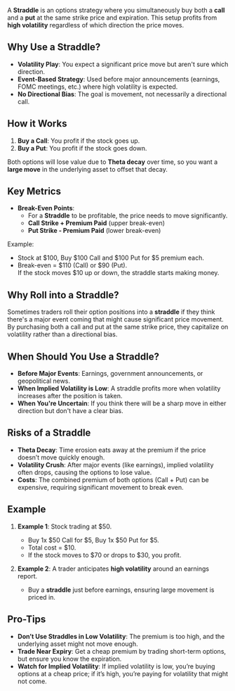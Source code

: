 A **Straddle** is an options strategy where you simultaneously buy both a **call** and a **put** at the same strike price and expiration. This setup profits from **high volatility** regardless of which direction the price moves.
## Why Use a Straddle?

- **Volatility Play**: You expect a significant price move but aren't sure which direction.
- **Event-Based Strategy**: Used before major announcements (earnings, FOMC meetings, etc.) where high volatility is expected.
- **No Directional Bias**: The goal is movement, not necessarily a directional call.

## How it Works

1. **Buy a Call**: You profit if the stock goes up.
2. **Buy a Put**: You profit if the stock goes down.

Both options will lose value due to **Theta decay** over time, so you want a **large move** in the underlying asset to offset that decay.

## Key Metrics

- **Break-Even Points**:  
   - For a **Straddle** to be profitable, the price needs to move significantly.  
   - **Call Strike + Premium Paid** (upper break-even)  
   - **Put Strike - Premium Paid** (lower break-even)

Example:
- Stock at $100, Buy $100 Call and $100 Put for $5 premium each.
- Break-even = $110 (Call) or $90 (Put).  
   If the stock moves $10 up or down, the straddle starts making money.

## Why Roll into a Straddle?

Sometimes traders roll their option positions into a **straddle** if they think there's a major event coming that might cause significant price movement. By purchasing both a call and put at the same strike price, they capitalize on volatility rather than a directional bias.

## When Should You Use a Straddle?

- **Before Major Events**: Earnings, government announcements, or geopolitical news.
- **When Implied Volatility is Low**: A straddle profits more when volatility increases after the position is taken.
- **When You're Uncertain**: If you think there will be a sharp move in either direction but don't have a clear bias.

## Risks of a Straddle

- **Theta Decay**: Time erosion eats away at the premium if the price doesn’t move quickly enough.
- **Volatility Crush**: After major events (like earnings), implied volatility often drops, causing the options to lose value.
- **Costs**: The combined premium of both options (Call + Put) can be expensive, requiring significant movement to break even.
## Example

1. **Example 1**: Stock trading at $50.
   - Buy 1x $50 Call for $5, Buy 1x $50 Put for $5.
   - Total cost = $10.
   - If the stock moves to $70 or drops to $30, you profit.

2. **Example 2**: A trader anticipates **high volatility** around an earnings report.
   - Buy a **straddle** just before earnings, ensuring large movement is priced in.
## Pro-Tips

- **Don’t Use Straddles in Low Volatility**: The premium is too high, and the underlying asset might not move enough.
- **Trade Near Expiry**: Get a cheap premium by trading short-term options, but ensure you know the expiration.
- **Watch for Implied Volatility**: If implied volatility is low, you’re buying options at a cheap price; if it’s high, you’re paying for volatility that might not come.
